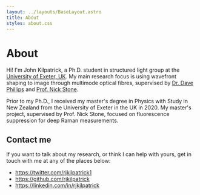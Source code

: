 ```yaml
---
layout: ../layouts/BaseLayout.astro
title: About
styles: about.css
---
```


# About

Hi! I'm John Kilpatrick, a Ph.D. student in structured light group at the [University of Exeter, UK](https://exeter.ac.uk).
My main research focus is using wavefront shaping to image through multimode optical fibres, supervised by [Dr. Dave Phillips](https://emps.exeter.ac.uk/physics-astronomy/staff/dp413) and [Prof. Nick Stone](https://emps.exeter.ac.uk/physics-astronomy/staff/ns329).

Prior to my Ph.D., I received my master's degree in Physics with Study in New Zealand from the University of Exeter in the UK in 2020.
My master's project, supervised by Prof. Nick Stone, focused on fluorescence suppression for deep Raman measurements.

## Contact me

If you want to talk about my research, or think I can help with yours, get in touch with me at any of the places below:

- <https://twitter.com/rjkilpatrick1>
- <https://github.com/rjkilpatrick>
- <https://linkedin.com/in/rjkilpatrick>
